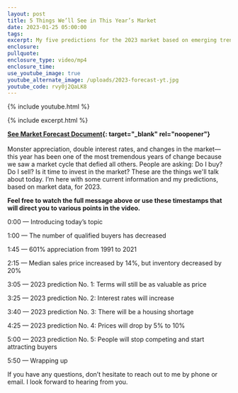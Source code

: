 ```yaml
---
layout: post
title: 5 Things We’ll See in This Year’s Market
date: 2023-01-25 05:00:00
tags:
excerpt: My five predictions for the 2023 market based on emerging trends.
enclosure:
pullquote:
enclosure_type: video/mp4
enclosure_time:
use_youtube_image: true
youtube_alternate_image: /uploads/2023-forecast-yt.jpg
youtube_code: rvy0j2QaLK8
---
```

{% include youtube.html %}

{% include excerpt.html %}

**[See Market Forecast Document](file:///Users/duke/Downloads/2023%20JUSTIN%20UDY%20Housing%20Forecast%20&#40;1&#41;.pdf){: target="_blank" rel="noopener"}**<br><br>Monster appreciation, double interest rates, and changes in the market—this year has been one of the most tremendous years of change because we saw a market cycle that defied all others. People are asking: Do I buy? Do I sell? Is it time to invest in the market? These are the things we'll talk about today. I’m here with some current information and my predictions, based on market data, for 2023.

**Feel free to watch the full message above or use these timestamps that will direct you to various points in the video.**

0:00 — Introducing today’s topic

1:00 — The number of qualified buyers has decreased

1:45 — 601% appreciation from 1991 to 2021

2:15 — Median sales price increased by 14%, but inventory decreased by 20%

3:05 — 2023 prediction No. 1: Terms will still be as valuable as price

3:25 — 2023 prediction No. 2: Interest rates will increase

3:40 — 2023 prediction No. 3: There will be a housing shortage

4:25 — 2023 prediction No. 4: Prices will drop by 5% to 10%

5:00 — 2023 prediction No. 5: People will stop competing and start attracting buyers

5:50 — Wrapping up

If you have any questions, don’t hesitate to reach out to me by phone or email. I look forward to hearing from you.